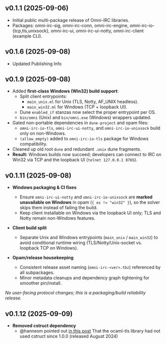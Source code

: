 ## v0.1.1 (2025-09-06)

- Initial public multi-package release of Omni-IRC libraries.
- Packages: omni-irc-sig, omni-irc-conn, omni-irc-engine, omni-irc-io-{tcp,tls,unixsock},
  omni-irc-ui, omni-irc-ui-notty, omni-irc-client (example CLI).

## v0.1.6 (2025-09-08)

- Updated Publishing Info

## v0.1.9 (2025-09-08)

- Added **first-class Windows (Win32) build support**:
  - Split client entrypoints:
    - `main_unix.ml` for Unix (TLS, Notty, AF_UNIX headless).
    - `main_win32.ml` for Windows (TCP + loopback UI).
  - Dune `enabled_if` stanzas now select the proper entrypoint per OS.
  - `bin/omni` (Unix) and `bin/omni.exe` (Windows) wrappers updated.
- Gated non-portable dependencies in `dune-project` and opam files:
  - `omni-irc-io-tls`, `omni-irc-ui-notty`, and `omni-irc-io-unixsock` build only on non-Windows.
  - `(allow_empty)` added to `omni-irc-io-tls` package for Windows compatibility.
- Cleaned up old root `dune` and redundant `.unix` dune fragments.
- **Result:** Windows builds now succeed; developers can connect to IRC on Win32
  via TCP and the loopback UI (`telnet 127.0.0.1 8765`).

## v0.1.11 (2025-09-08)

- **Windows packaging & CI fixes**
  - Ensure `omni-irc-ui-notty` and `omni-irc-io-unixsock` are **marked unavailable on Windows** in opam (`{ os != "win32" }`), so the solver skips them instead of failing the build.
  - Keep client installable on Windows via the loopback UI only; TLS and Notty remain non-Windows features.

- **Client build split**
  - Separate Unix and Windows entrypoints (`main_unix` / `main_win32`) to avoid conditional runtime wiring (TLS/Notty/Unix-socket vs. loopback TCP on Windows).

- **Opam/release housekeeping**
  - Consistent release asset naming (`omni-irc-<ver>.tbz`) referenced by all subpackages.
  - Minor metadata cleanups and dependency graph tightening for smoother pin/install.

_No user-facing protocol changes; this is a packaging/build reliability release._

## v0.1.12 (2025-09-09)

- **Removed cstruct dependency**
  - @hannesm pointed out [in this post](https://github.com/jesse-greathouse/omni-irc/issues/1) That the ocaml-tls library had not used cstruct since 1.0.0  (released August 2024)
